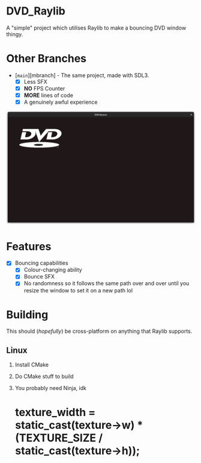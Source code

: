 # DVD_Raylib
A "simple" project which utilises Raylib to make a bouncing DVD window thingy.

# Other Branches
- [`main`][mbranch] - The same project, made with SDL3.
  - [x] Less SFX
  - [x] **NO** FPS Counter
  - [x] **MORE** lines of code
  - [x] A genuinely awful experience

![img.png](img.png)

# Features
- [x] Bouncing capabilities
  - [x] Colour-changing ability
  - [x] Bounce SFX
  - [x] No randomness so it follows the same path over and over until you resize the window to set it on a new path lol

# Building
This should (*hopefully*) be cross-platform on anything that Raylib supports.
## Linux
1. Install CMake
2. Do CMake stuff to build
3. You probably need Ninja, idk

   # texture_width = static_cast<float>(texture->w) * (TEXTURE_SIZE / static_cast<float>(texture->h));